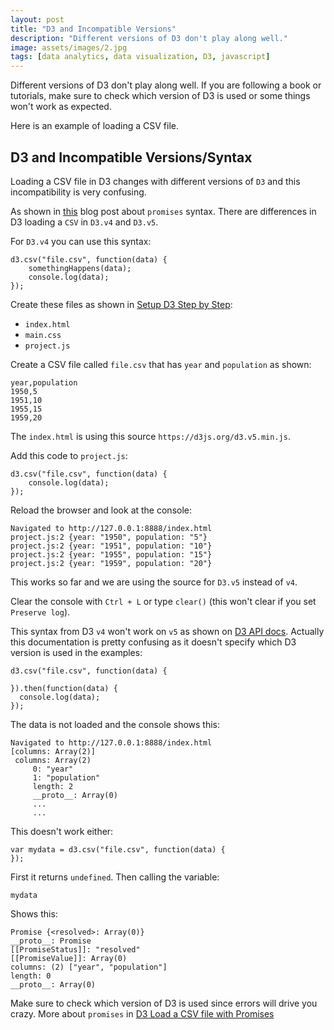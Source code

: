 ```yaml
---
layout: post
title: "D3 and Incompatible Versions"
description: "Different versions of D3 don't play along well."
image: assets/images/2.jpg
tags: [data analytics, data visualization, D3, javascript]
---
```


Different versions of D3 don't play along well. If you are following a book or tutorials, make sure to check which version of D3 is used or some things won't work as expected.

Here is an example of loading a CSV file.

## D3 and Incompatible Versions/Syntax

Loading a CSV file in D3 changes with different versions of `D3` and this incompatibility is very confusing.

As shown in [this](http://datawanderings.com/2018/08/15/d3-js-v5-promise-syntax-examples/) blog post about `promises` syntax. There are differences in D3 loading a `CSV` in `D3.v4` and `D3.v5`.

For `D3.v4` you can use this syntax:

    d3.csv("file.csv", function(data) {
        somethingHappens(data);
        console.log(data);
    });


Create these files as shown in [Setup D3 Step by Step](../setup-d3-step-by-step/):

* `index.html`
* `main.css`
* `project.js`

Create a CSV file called `file.csv` that has `year` and `population` as shown:

    year,population
    1950,5
    1951,10
    1955,15
    1959,20

The `index.html` is using this source `https://d3js.org/d3.v5.min.js`.

Add this code to `project.js`:


    d3.csv("file.csv", function(data) {
        console.log(data);
    });


Reload the browser and look at the console:

    Navigated to http://127.0.0.1:8888/index.html
    project.js:2 {year: "1950", population: "5"}
    project.js:2 {year: "1951", population: "10"}
    project.js:2 {year: "1955", population: "15"}
    project.js:2 {year: "1959", population: "20"}


This works so far and we are using the source for `D3.v5` instead of `v4`.

Clear the console with `Ctrl + L` or type `clear()` (this won't clear if you set `Preserve log`).

This syntax from D3 `v4` won't work on `v5` as shown on [D3 API docs](https://github.com/d3/d3-fetch/blob/v1.1.2/README.md#csv). Actually this documentation is pretty confusing as it doesn't specify which D3 version is used in the examples:

    d3.csv("file.csv", function(data) {

    }).then(function(data) {
      console.log(data);
    });


The data is not loaded and the console shows this:

    Navigated to http://127.0.0.1:8888/index.html
    [columns: Array(2)]
     columns: Array(2)
         0: "year"
         1: "population"
         length: 2
         __proto__: Array(0)
         ...
         ...

This doesn't work either:

    var mydata = d3.csv("file.csv", function(data) {
    });

First it returns `undefined`. Then calling the variable:

    mydata

Shows this:

    Promise {<resolved>: Array(0)}
    __proto__: Promise
    [[PromiseStatus]]: "resolved"
    [[PromiseValue]]: Array(0)
    columns: (2) ["year", "population"]
    length: 0
    __proto__: Array(0)

Make sure to check which version of D3 is used since errors will drive you crazy. More about `promises` in [D3 Load a CSV file with Promises](../d3-load-a-csv-file-with-promises/)